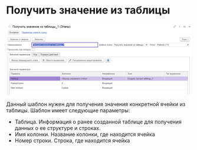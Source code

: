# Получить значение из таблицы

![](<../../../../.gitbook/assets/Получить значение из таблицы.png>)

Данный шаблон нужен для получения значения конкретной ячейки из таблицы. Шаблон имеет следующие параметры:

* Таблица. Информация о ранее созданной таблице для получения данных о ее структуре и строках.
* Имя колонки. Название колонки, где находится ячейка
* Номер строки. Строка, где находится ячейка
